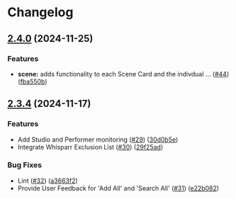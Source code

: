 # Changelog

## [2.4.0](https://github.com/enymawse/stasharr/compare/v2.3.4...v2.4.0) (2024-11-25)


### Features

* **scene:** adds functionality to each Scene Card and the indivdual … ([#44](https://github.com/enymawse/stasharr/issues/44)) ([fba550b](https://github.com/enymawse/stasharr/commit/fba550b21c31aabeeda997ce477a8fd83a34dbbc))

## [2.3.4](https://github.com/enymawse/stasharr/compare/v2.3.3...v2.3.4) (2024-11-17)


### Features

* Add Studio and Performer monitoring ([#29](https://github.com/enymawse/stasharr/issues/29)) ([30d0b5e](https://github.com/enymawse/stasharr/commit/30d0b5eaa0bdbf0f975d0655e168c85b768046d1))
* Integrate Whisparr Exclusion List ([#30](https://github.com/enymawse/stasharr/issues/30)) ([29f25ad](https://github.com/enymawse/stasharr/commit/29f25adf95d768668c2fea08f772027f5bad7da0))


### Bug Fixes

* Lint ([#32](https://github.com/enymawse/stasharr/issues/32)) ([a3663f2](https://github.com/enymawse/stasharr/commit/a3663f26e4b46a36b8389c900b2b717e6cff8354))
* Provide User Feedback for 'Add All' and 'Search All' ([#31](https://github.com/enymawse/stasharr/issues/31)) ([e22b082](https://github.com/enymawse/stasharr/commit/e22b082a8b08f3d614700189ca565b1aa45ee18c))
